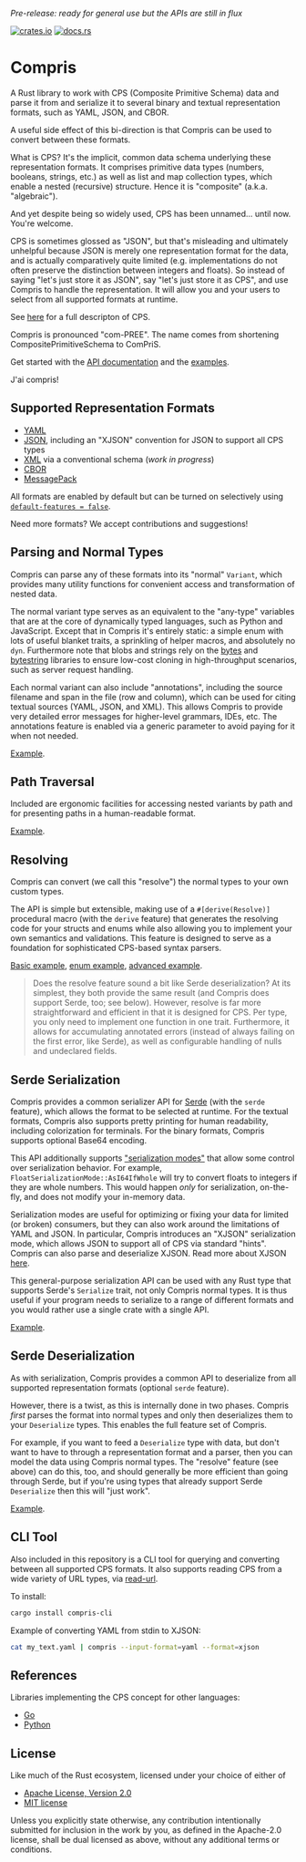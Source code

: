 *Pre-release: ready for general use but the APIs are still in flux*

[![crates.io](https://img.shields.io/crates/v/compris?color=%23227700)](https://crates.io/crates/compris)
[![docs.rs](https://img.shields.io/badge/docs.rs-latest?color=grey)](https://docs.rs/compris/latest/compris/)

Compris
=======

A Rust library to work with CPS (Composite Primitive Schema) data and parse it from and serialize it to several binary and textual representation formats, such as YAML, JSON, and CBOR.

A useful side effect of this bi-direction is that Compris can be used to convert between these formats.

What is CPS? It's the implicit, common data schema underlying these representation formats. It comprises primitive data types (numbers, booleans, strings, etc.) as well as list and map collection types, which enable a nested (recursive) structure. Hence it is "composite" (a.k.a. "algebraic").

And yet despite being so widely used, CPS has been unnamed... until now. You're welcome.

CPS is sometimes glossed as "JSON", but that's misleading and ultimately unhelpful because JSON is merely one representation format for the data, and is actually comparatively quite limited (e.g. implementations do not often preserve the distinction between integers and floats). So instead of saying "let's just store it as JSON", say "let's just store it as CPS", and use Compris to handle the representation. It will allow you and your users to select from all supported formats at runtime.

See [here](https://github.com/tliron/rust-compris/blob/main/CPS.md) for a full descripton of CPS.

Compris is pronounced "com-PREE". The name comes from shortening CompositePrimitiveSchema to ComPriS.

Get started with the [API documentation](https://docs.rs/compris/latest/compris/) and the [examples](https://github.com/tliron/rust-compris/tree/main/crates/library/examples).

J'ai compris!

Supported Representation Formats
--------------------------------

* [YAML](https://yaml.org/)
* [JSON](https://www.json.org/), including an "XJSON" convention for JSON to support all
  CPS types
* [XML](https://www.w3.org/XML/) via a conventional schema (*work in progress*)
* [CBOR](https://cbor.io/)
* [MessagePack](https://msgpack.org/)

All formats are enabled by default but can be turned on selectively using
[`default-features = false`](https://doc.rust-lang.org/cargo/reference/features.html#dependency-features).

Need more formats? We accept contributions and suggestions!

Parsing and Normal Types
------------------------

Compris can parse any of these formats into its "normal" `Variant`, which provides many utility functions for convenient access and transformation of nested data.

The normal variant type serves as an equivalent to the "any-type" variables that are at the core of dynamically typed languages, such as Python and JavaScript. Except that in Compris it's entirely static: a simple enum with lots of useful blanket traits, a sprinkling of helper macros, and absolutely no `dyn`. Furthermore note that blobs and strings rely on the [bytes](https://github.com/tokio-rs/bytes) and [bytestring](https://crates.io/crates/bytestring) libraries to ensure low-cost cloning in high-throughput scenarios, such as server request handling.

Each normal variant can also include "annotations", including the source filename and span in the file (row and column), which can be used for citing textual sources (YAML, JSON, and XML). This allows Compris to provide very detailed error messages for higher-level grammars, IDEs, etc. The annotations feature is enabled via a generic parameter to avoid paying for it when not needed.

[Example](https://github.com/tliron/rust-compris/blob/main/crates/library/examples/parse.rs).

Path Traversal
--------------

Included are ergonomic facilities for accessing nested variants by path and for presenting paths in a human-readable format.

[Example](https://github.com/tliron/rust-compris/blob/main/crates/library/examples/traverse.rs).

Resolving
---------

Compris can convert (we call this "resolve") the normal types to your own custom types.

The API is simple but extensible, making use of a `#[derive(Resolve)]` procedural macro (with the `derive` feature) that generates the resolving code for your structs and enums while also allowing you to implement your own semantics and validations. This feature is designed to serve as a foundation for sophisticated CPS-based syntax parsers.

[Basic example](https://github.com/tliron/rust-compris/blob/main/crates/library/examples/resolve_basic.rs), [enum example](https://github.com/tliron/rust-compris/blob/main/crates/library/examples/resolve_enum.rs), [advanced example](https://github.com/tliron/rust-compris/blob/main/crates/library/examples/resolve_advanced.rs).

> Does the resolve feature sound a bit like Serde deserialization? At its simplest, they both provide the same result (and Compris does support Serde, too; see below). However, resolve is far more straightforward and efficient in that it is designed for CPS. Per type, you only need to implement one function in one trait. Furthermore, it allows for accumulating annotated errors (instead of always failing on the first error, like Serde), as well as configurable handling of nulls and undeclared fields.

Serde Serialization
-------------------

Compris provides a common serializer API for [Serde](https://serde.rs/) (with the `serde` feature), which allows the format to be selected at runtime. For the textual formats, Compris also supports pretty printing for human readability, including colorization for terminals. For the binary formats, Compris supports optional Base64 encoding.

This API additionally supports ["serialization modes"](https://docs.rs/compris/latest/compris/ser/struct.SerializationMode.html) that allow some control over serialization behavior. For example, `FloatSerializationMode::AsI64IfWhole` will try to convert floats to integers if they are whole numbers. This would happen *only* for serialization, on-the-fly, and does not modify your in-memory data.

Serialization modes are useful for optimizing or fixing your data for limited (or broken) consumers, but they can also work around the limitations of YAML and JSON. In particular, Compris introduces an "XJSON" serialization mode, which allows JSON to support all of CPS via standard "hints". Compris can also parse and deserialize XJSON. Read more about XJSON [here](https://github.com/tliron/rust-compris/blob/main/CPS.md#xjson).

This general-purpose serialization API can be used with any Rust type that supports Serde's `Serialize` trait, not only Compris normal types. It is thus useful if your program needs to serialize to a range of different formats and you would rather use a single crate with a single API.

[Example](https://github.com/tliron/rust-compris/blob/main/crates/library/examples/serialize.rs).

Serde Deserialization
---------------------

As with serialization, Compris provides a common API to deserialize from all supported representation formats (optional `serde` feature).

However, there is a twist, as this is internally done in two phases. Compris *first* parses the format into normal types and only then deserializes them to your `Deserialize` types. This enables the full feature set of Compris.

For example, if you want to feed a `Deserialize` type with data, but don't want to have to through a representation format and a parser, then you can model the data using Compris normal types. The "resolve" feature (see above) can do this, too, and should generally be more efficient than going through Serde, but if you're using types that already support Serde `Deserialize` then this will "just work".

[Example](https://github.com/tliron/rust-compris/blob/main/crates/library/examples/deserialize.rs).

CLI Tool
--------

Also included in this repository is a CLI tool for querying and converting between all supported CPS formats. It also supports reading CPS from a wide variety of URL types, via [read-url](https://github.com/tliron/rust-read-url).

To install:

```sh
cargo install compris-cli
```

Example of converting YAML from stdin to XJSON:

```sh
cat my_text.yaml | compris --input-format=yaml --format=xjson
```

References
----------

Libraries implementing the CPS concept for other languages:

* [Go](https://github.com/tliron/go-ard)
* [Python](https://github.com/tliron/python-ard)

License
-------

Like much of the Rust ecosystem, licensed under your choice of either of

* [Apache License, Version 2.0](https://github.com/tliron/rust-compris/blob/main/LICENSE-APACHE)
* [MIT license](https://github.com/tliron/rust-compris/blob/main/LICENSE-MIT)

Unless you explicitly state otherwise, any contribution intentionally submitted for inclusion in the work by you, as defined in the Apache-2.0 license, shall be dual licensed as above, without any additional terms or conditions.
